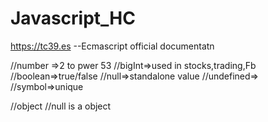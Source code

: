 # Javascript_HC

https://tc39.es
--Ecmascript official documentatn

//number =>2 to pwer 53
//bigInt=>used in stocks,trading,Fb
//boolean=>true/false
//null=>standalone value
//undefined=>
//symbol=>unique

//object
//null is a object
